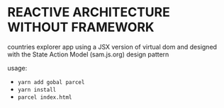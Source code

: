 # REACTIVE ARCHITECTURE WITHOUT FRAMEWORK

countries explorer app using a JSX version of virtual dom and designed with the State Action Model (sam.js.org) design pattern

usage:
* `yarn add gobal parcel `
* `yarn install`
* `parcel index.html`